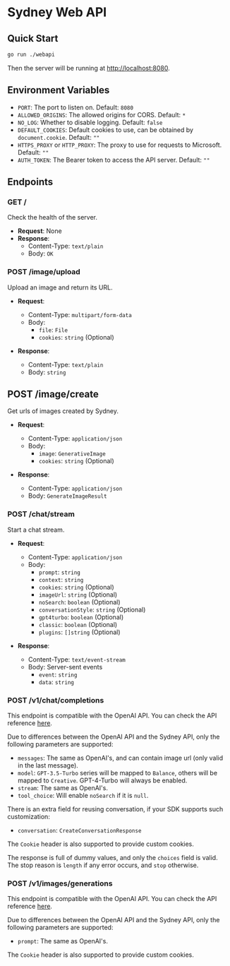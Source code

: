 # Sydney Web API

## Quick Start

```bash
go run ./webapi
```

Then the server will be running at <http://localhost:8080>.

## Environment Variables

- `PORT`: The port to listen on. Default: `8080`
- `ALLOWED_ORIGINS`: The allowed origins for CORS. Default: `*`
- `NO_LOG`: Whether to disable logging. Default: `false`
- `DEFAULT_COOKIES`: Default cookies to use, can be obtained by `document.cookie`. Default: `""`
- `HTTPS_PROXY` or `HTTP_PROXY`: The proxy to use for requests to Microsoft. Default: `""`
- `AUTH_TOKEN`: The Bearer token to access the API server. Default: `""`

## Endpoints

### GET /

Check the health of the server.

- **Request**: None
- **Response**:
  - Content-Type: `text/plain`
  - Body: `OK`

### POST /image/upload

Upload an image and return its URL.

- **Request**:
  - Content-Type: `multipart/form-data`
  - Body:
    - `file`: `File`
    - `cookies`: `string` (Optional)

- **Response**:
  - Content-Type: `text/plain`
  - Body: `string`

## POST /image/create

Get urls of images created by Sydney.

- **Request**:
  - Content-Type: `application/json`
  - Body:
    - `image`: `GenerativeImage`
    - `cookies`: `string` (Optional)

- **Response**:
  - Content-Type: `application/json`
  - Body: `GenerateImageResult`

### POST /chat/stream

Start a chat stream.

- **Request**:
  - Content-Type: `application/json`
  - Body:
    - `prompt`: `string`
    - `context`: `string`
    - `cookies`: `string` (Optional)
    - `imageUrl`: `string` (Optional)
    - `noSearch`: `boolean` (Optional)
    - `conversationStyle`: `string` (Optional)
    - `gpt4turbo`: `boolean` (Optional)
    - `classic`: `boolean` (Optional)
    - `plugins`: `[]string` (Optional)

- **Response**:
  - Content-Type: `text/event-stream`
  - Body: Server-sent events
    - `event`: `string`
    - `data`: `string`

### POST /v1/chat/completions

This endpoint is compatible with the OpenAI API. You can check the API reference [here](https://platform.openai.com/docs/api-reference/chat).

Due to differences between the OpenAI API and the Sydney API, only the following parameters are supported:

- `messages`: The same as OpenAI's, and can contain image url (only valid in the last message).
- `model`: `GPT-3.5-Turbo` series will be mapped to `Balance`, others will be mapped to `Creative`. GPT-4-Turbo will always be enabled.
- `stream`: The same as OpenAI's.
- `tool_choice`: Will enable `noSearch` if it is `null`.

There is an extra field for reusing conversation, if your SDK supports such customization:

- `conversation`: `CreateConversationResponse`

The `Cookie` header is also supported to provide custom cookies.

The response is full of dummy values, and only the `choices` field is valid. The stop reason is `length` if any error occurs, and `stop` otherwise.

### POST /v1/images/generations

This endpoint is compatible with the OpenAI API. You can check the API reference [here](https://platform.openai.com/docs/api-reference/images).

Due to differences between the OpenAI API and the Sydney API, only the following parameters are supported:

- `prompt`: The same as OpenAI's.

The `Cookie` header is also supported to provide custom cookies.
